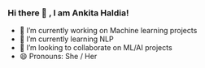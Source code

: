 ### Hi there 👋 , I am Ankita Haldia! 



- 🔭 I’m currently working on Machine learning projects
- 🌱 I’m currently learning NLP
- 👯 I’m looking to collaborate on ML/AI projects
- 😄 Pronouns: She / Her

<!--
**ankitahaldia/ankitahaldia** is a ✨ _special_ ✨ repository because its `README.md` (this file) appears on your GitHub profile.

- ⚡ Fun fact: 
- 💬 Ask me about ...
- 📫 How to reach me: 









